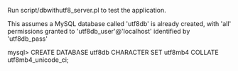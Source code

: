 Run script/dbwithutf8_server.pl to test the application.

This assumes a MySQL database called 'utf8db' is already created, with 'all'
permissions granted to 'utf8db_user'@'localhost' identified by 'utf8db_pass'

mysql> CREATE DATABASE utf8db CHARACTER SET utf8mb4 COLLATE utf8mb4_unicode_ci;

